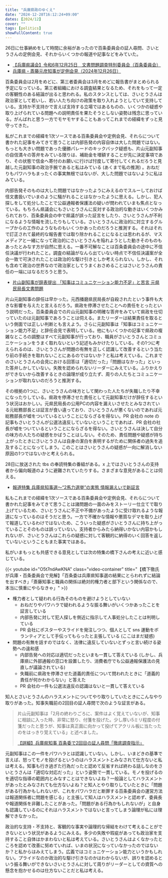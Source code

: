 ```yaml
---
title: "兵庫県政のゆくえ"
date: "2024-12-28T16:12:24+09:00"
dates: [2024/12]
cover: ""
tags: [politics]
showFullContent: true
---
```


26日に仕事納めをして時間に余裕があったので百条委員会の証人尋問、さいとうさんの定例会見、それからいくつかの報道や記事などをみていた。

* [【兵庫県議会】令和6年12月25日　文書問題調査特別委員会（百条委員会）](https://www.youtube.com/watch?v=8p_BGgDBH2Q)
* [兵庫県・斎藤元彦知事が定例会見（2024年12月26日）](https://www.youtube.com/live/b6vWNtIIrVc)

百条委員会は2月をめどに、第三者委員会は3月をめどに報告書がまとめられる予定になっている。第三者組織における調査結果となるため、それをもって一定の客観性のある結論が出ると思われる。私のスタンスとしては、さいとうさんは政治家として若いし、若い人たち向けの政策を取り入れようとしていて支持している。支持か不支持かで言えば支持する立場ではあるものの、いくつかの疑惑や取り上げられている問題への説明責任を果たそうとしない姿勢は残念に思っている。がんばれと思う一方でモヤモヤすることもあってこれまでの経緯をずっと見守ってきた。

私がこれまでの経緯を1次ソースである百条委員会や定例会見、それらについて書かれた記事をみてきて思うことは内部告発の内容自体は大した問題ではない。もっとも大きい問題であった優勝パレードのキックバック疑惑も、片山元副知事の自信満々の答弁をみている限りは、補助金を増額することが先に決定事項であり、その状態で信金へ寄付のお願いに行けば忖度して寄付してくれるだろうと見越した元副知事の政治手腕であると私はみている (あくまで私の推測) 。おねだりもパワハラもまったくの事実無根ではないが、大した問題ではないように私はみている。

内部告発そのものは大した問題ではなかったようにみえるのでスルーしておけば怪文書扱いでいまのように騒がれることはなかったように思える。しかし、犯人探しをして処分したことで公益通報者保護法の疑いが問われていまも焦点となっている。もちろん県議会にもさいとうさんに反対する政治的な動きはいくつかみられており、百条委員会の中で県議が誤った証言をしたり、さいとうさんが不利になるような情報を流したりもしている。さいとうさんに政治的に対立するグループからの工作のようなものもいくつかあったのだろうと推測する。それはそれで訂正されて最終的な報告書では取り除かれることになるとは思われるが、マスメディアと一緒になって政治的にさいとうさんを陥れようとした動きそのものもあったとみなす方が自然に思える。一番不可解なことは百条委員会の途中に不信任決議が行われたこと。調査の結論がなんら出ていない時点で不信任決議案が全会一致で可決されたことは政治的な駆け引きとしか考えられない。しかし、それも含めて政治の世界なので政治家としてうまくおさめることはさいとうさんの責任の一端にはなるだろうと思う。

* [片山副知事が辞表提出 「知事はコミュニケーション能力不足」と苦言 元県民局長文書問題](https://www.kobe-np.co.jp/news/society/202407/0017878328.shtml)

片山元副知事の辞任は早かった。元西播磨県民局長が自殺されたという事件も大きな影響を与えたと言えるだろう。県政を停滞させたことへの責任をとったという説明だった。百条委員会での片山元副知事の明確な答弁をみていて県政を仕切っていたのは元副知事であろうことは伺える。またリーダーは結果責任を取るという側面では正しい判断とも言えよう。さらに元副知事は「知事はコミュニケーション能力不足」と辞任会見で表明している。他にもいくつかの記事で県政の複雑なところの調整はすべて元副知事が行っており、職員がさいとうさんとコミュニケーションをうまく取れないという記述もみかけたりしている。その1つに考えられるのは、さいとうさんが問題の有無を正しく認識して改善するという当たり前の手続きを取れないことにあるのではないか？と私は考えている。これまでのさいとうさんの会見における回答は「適切だった」「問題はなかった」といった答弁しかしていない。失敗を認められないリーダーにみえている。ふりかえりができないから改善するときの論理が成り立たず、周りの人たちとコミュニケーションが取れないのだろうと推測する。

その根拠の1つに、さいとうさんの味方として関わった人たちが失職したり不幸になったりしている。県政を停滞させた責任として元副知事だけが辞任するという状況はおかしい。元県民局長の公用PCの内容を漏えいさせたとみなされている元総務部長とは証言が食い違っており、さいとうさんが悪くないのであれば元総務部長が嘘をついているということにならざるを得ない。PR 会社の note の記事もさいとうさんが公選法違反していないということであれば、PR 会社の社長が嘘をついているということにならざるを得ない。さいとうさんは決して自分の味方の人たちの疑惑をかばうことはしない。そのため、責任問題や疑惑が持ち上がったときにさいとうさんは自身の潔白を表明するがために関係者の過失を追及することになってしまう。このことはさいとうさんの疑惑が一向に解消しない原因の1つではないかと考えられる。

28日に放送された tbs の奉読特集の番組がある。x 上ではさいとうさんの支持者から偏向報道のように避難されていたりする。さまざまな意見があることは伺える。

* [報道特集 兵庫県知事選～“2馬力選挙”の実態 情報漏えいで新証言](https://cu.tbs.co.jp/episode/20093_2080047_1000102215)

私もこれまでの経緯を1次ソースである百条委員会や定例会見、それらについて書かれた記事をみてきて思うことは諸問題の一面のみをストーリー仕立てで取り上げているため、さいとうさんに不正や不備があったように受け取れるような報道になっているのはそうだと思う。一方で不確かな情報や悪質なデマを取り上げて報道しているわけではないため、こういった疑惑がさいとうさんに持ち上がっていることそのものは誤っていない。支持者からみたら納得いかない内容かもしれないが、さいとうさんはこれらの疑惑に対して客観的に納得のいく回答を返していないということもまた事実ではある。

私がいまもっとも共感できる意見としては次の特集の橋下さんの考えに近いと感じている。

{{< youtube id="O5t7ndAwKNA" class="video-container" title="【橋下徹氏が兵庫・百条委員会で見解】「百条委は兵庫県知事選の結果にとらわれずに結論を出すべき」「斎藤知事と職員の関係は絶対的権力者と部下という関係なので、本当に慎重にやらなきゃ」" >}}

* 権力者として疑われる行為そのものを避けようとしていない
  * おねだりやパワハラで疑われるような振る舞いがいくつかあったことを証言している
  * 内部告発に対して犯人探しを側近に指示して人事処分したことは判明している
  * PR 会社にポスターやスライドを発注しつつ、個人として sns 運動をボランティアとして手伝ってもらったと主張している (ここはまだ疑惑)
* 問題の有無を話すのではなく、法律に違反していないとずっと言い続ける姿勢への違和感
  * 内部告発への対応は適切だったといまも一貫して答えている (しかし、兵庫県に外部通報の窓口を設置したり、消費者庁でも公益通報保護法の見直しが議論されている)
  * 失職前に県政を停滞させた道義的責任について問われたときに「道義的責任が何かわからない」と答えた
  * PR 会社の一件も公選法違反の認識はないと一貫して答えている

知人とさいとうさんのハラスメントについてやり取りしていたときにこんなやり取りがあった。知事失職前の2回目の証人尋問で次のような証言がある。

> 片山元副知事は「2月の終わりごろに、案件はよく覚えていないが、知事に相談に入った時、非常に怒り、付箋を投げた。少し厚い5ミリ程度の付箋だったと思うが、知事は真正面に向かって投げてアクリル板に当たったのをはっきり覚えている」と述べました。
> 
> [【詳細】兵庫県知事 百条委で2回目の証人尋問「徹底調査指示」](https://www3.nhk.or.jp/news/html/20240906/k10014573141000.html)

元副知事はこの一件をパワハラとは認識していない。しかし、いまどきの基準で言えば、怒ってモノを投げるというのはハラスメントとみなされて仕方ないと私は考える。知事も行き過ぎた行為だったと認めて反省すれば終わる話しなのをさいとうさんは「適切な対応だった」という姿勢で一貫している。モノを投げるのを適切な指導の範囲内とみなすことはできないよね？一般論としてハラスメントがあったとみなされても仕方ないよね？と知人とやり取りしていたときに「問題がある行為かもしれないが、これをパワハラだと断罪する百条委員会の運営方法は報道関係者に問題を感じる」と主張して知人はハラスメントと認めず、委員長や報道関係を非難したことがあった。「問題がある行為かもしれないが」と自身も認識しているのにそれはハラスメントではないと言ってしまう論理が私には理解できなかった。

政治的な支持・不支持と、客観的な事実や論理的な帰結をわけて考えることができないという状況があるようにみえる。多少の失敗や瑕疵があっても政治家を支持すること自体はかまわないと私は考えている。さいとうさんはよくなかったところを認めて改善に努めていれば、いまの状況になっていなかったのではないか？と私からはみえてしまう。広義ではコミュニケーション能力というかもしれない。プライドなのか政治的な駆け引きなのかはわからないが、誤りを認めるという振る舞いができないさいとうさんに対して周りがリーダーとしての資質への懸念を抱かせるのは仕方ないことだと私は考える。

